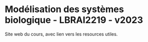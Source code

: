 # Modélisation des systèmes biologique - LBRAI2219 - v2023

Site web du cours, avec lien vers les resources utiles. 


